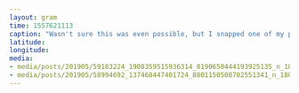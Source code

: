 ```yaml
---
layout: gram
time: 1557621113
caption: "Wasn't sure this was even possible, but I snapped one of my pivot pins today. Yikes!\n\nThankfully I brought an extra pair of skates just in case.\n\n#moxiskatecamp\n#moxiskatecamp2019"
latitude: 
longitude: 
media:
- media/posts/201905/59183224_1908359515936314_8190650444193925135_n_18047613934097573.jpg
- media/posts/201905/58994692_137468447401724_8801150508702551341_n_18028373500162535.jpg
---
```

